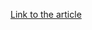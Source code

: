 [Link to the article](https://www.mandiant.com/sites/default/files/2022-02/rt-apt41-dual-operation.pdf)

